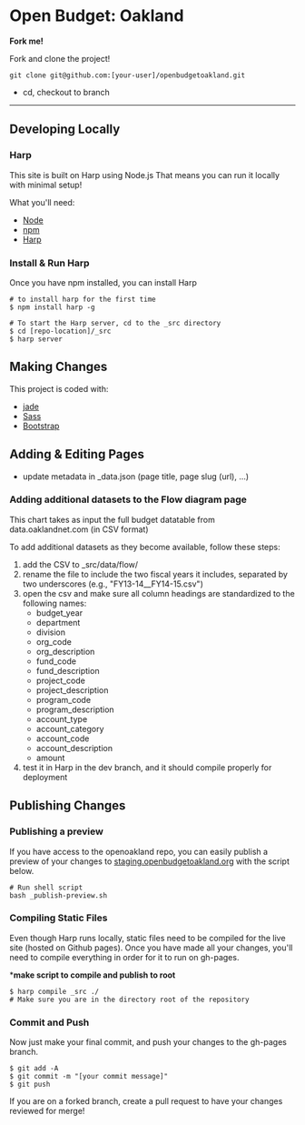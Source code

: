 # Open Budget: Oakland

__Fork me!__

Fork and clone the project!

```
git clone git@github.com:[your-user]/openbudgetoakland.git
```

- cd, checkout to branch

---
## Developing Locally

### Harp

This site is built on Harp using Node.js That means you can run it locally with minimal setup!

What you'll need:

-  [Node](http://nodejs.org/download/)
-  [npm](https://www.npmjs.org/)
-  [Harp](http://harpjs.com/)


### Install & Run Harp

Once you have npm installed, you can install Harp

```
# to install harp for the first time
$ npm install harp -g
```

```
# To start the Harp server, cd to the _src directory
$ cd [repo-location]/_src
$ harp server
```

## Making Changes

This project is coded with:

- [jade](http://jade-lang.com/)
- [Sass](http://sass-lang.com/)
- [Bootstrap](http://getbootstrap.com/)



## Adding & Editing Pages

- update metadata in _data.json (page title, page slug (url), ...)

### Adding additional datasets to the Flow diagram page

This chart takes as input the full budget datatable from data.oaklandnet.com
(in CSV format)

To add additional datasets as they become available, follow these steps:

1. add the CSV to _src/data/flow/
1. rename the file to include the two fiscal years it includes, separated by two underscores (e.g., "FY13-14__FY14-15.csv")
1. open the csv and make sure all column headings are standardized to the following names:
    - budget_year
    - department
    - division
    - org_code
    - org_description
    - fund_code
    - fund_description
    - project_code
    - project_description
    - program_code
    - program_description
    - account_type
    - account_category
    - account_code
    - account_description
    - amount
1. test it in Harp in the dev branch, and it should compile properly for deployment

## Publishing Changes

### Publishing a preview
If you have access to the openoakland repo, you can easily publish a preview of your changes to [staging.openbudgetoakland.org](http://staging.openbudgetoakland.org) with the script below.

```
# Run shell script
bash _publish-preview.sh
```

### Compiling Static Files

Even though Harp runs locally, static files need to be compiled for the live site (hosted on Github pages).
Once you have made all your changes, you'll need to compile everything in order for it to run on gh-pages.

*__make script to compile and publish to root__

```
$ harp compile _src ./
# Make sure you are in the directory root of the repository
```


### Commit and Push
Now just make your final commit, and push your changes to the gh-pages branch.

```
$ git add -A
$ git commit -m "[your commit message]"
$ git push
```

If you are on a forked branch, create a pull request to have your changes reviewed for merge!
